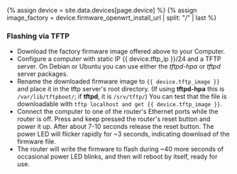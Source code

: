 {% assign device = site.data.devices[page.device] %}
{% assign image_factory = device.firmware_openwrt_install_url | split: "/" | last %}
### Flashing via TFTP

* Download the factory firmware image offered above to your Computer.
* Configure a computer with static IP {{ device.tftp_ip }}/24 and a TFTP server.
  On Debian or Ubuntu you can use either the *tftpd-hpa* or *tftpd* server
  packages.
* Rename the downloaded firmware image to `{{ device.tftp_image }}` and place it
  in the tftp server's root directory. (If using **tftpd-hpa** this is
  `/var/lib/tftpboot/`; if **tftpd**, it is `/srv/tftp/`) You can test that the
  file is downloadable with `tftp localhost and get {{ device.tftp_image }}`.
* Connect the computer to one of the router's Ethernet ports while the router is
  off. Press and keep pressed the router's reset button and power it up. After
  about 7-10 seconds release the reset button. The power LED will flicker
  rapidly for ~3 seconds, indicating download of the firmware file.
* The router will write the firmware to flash during ~40 more seconds of
  occasional power LED blinks, and then will reboot by itself, ready for use.
